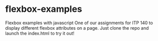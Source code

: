# flexbox-examples
Flexbox examples with javascript
One of our assignments for ITP 140 to display different flexbox attributes on a page.
Just clone the repo and launch the index.html to try it out!
